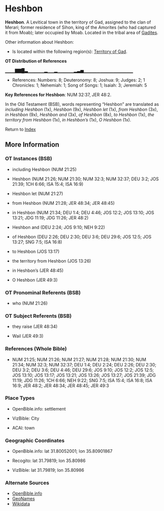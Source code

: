 # Heshbon
**Heshbon**. 
A Levitical town in the territory of Gad, assigned to the clan of Merari; former residence of Sihon, king of the Amorites (who had captured it from Moab); later occupied by Moab. 
Located in the tribal area of [Gadites](../../../groups/md/acai/Gad.md). 




Other information about Heshbon:


* Is located within the following region(s): 
[Territory of Gad](TerritoryOfGad.md). 


**OT Distribution of References**

▁▁▁▇▇█▃▁▁▁▁▁▂▁▁▂▁▁▁▁▁▂▃▅▁▁▁▁▁▁▁▁▁▁▁▁▁▁▁
* References: Numbers: 8; Deuteronomy: 8; Joshua: 9; Judges: 2; 1 Chronicles: 1; Nehemiah: 1; Song of Songs: 1; Isaiah: 3; Jeremiah: 5



**Key References for Heshbon**: 
NUM 32:37, JER 48:2. 


In the Old Testament (BSB), words representing “Heshbon” are translated as 
*including Heshbon* (1x), *Heshbon* (9x), *Heshbon let* (1x), *from Heshbon* (3x), *in Heshbon* (9x), *Heshbon and* (3x), *of Heshbon* (8x), *to Heshbon* (1x), *the territory from Heshbon* (1x), *in Heshbon’s* (1x), *O Heshbon* (1x). 




Return to [Index](00-Index.md)

## More Information

### OT Instances (BSB)

* including Heshbon (NUM 21:25)

* Heshbon (NUM 21:26; NUM 21:30; NUM 32:3; NUM 32:37; DEU 3:2; JOS 21:39; 1CH 6:66; ISA 15:4; ISA 16:9)

* Heshbon let (NUM 21:27)

* from Heshbon (NUM 21:28; JER 48:34; JER 48:45)

* in Heshbon (NUM 21:34; DEU 1:4; DEU 4:46; JOS 12:2; JOS 13:10; JOS 13:21; JDG 11:19; JDG 11:26; JER 48:2)

* Heshbon and (DEU 2:24; JOS 9:10; NEH 9:22)

* of Heshbon (DEU 2:26; DEU 2:30; DEU 3:6; DEU 29:6; JOS 12:5; JOS 13:27; SNG 7:5; ISA 16:8)

* to Heshbon (JOS 13:17)

* the territory from Heshbon (JOS 13:26)

* in Heshbon’s (JER 48:45)

* O Heshbon (JER 49:3)



### OT Pronominal Referents (BSB)

* who (NUM 21:26)



### OT Subject Referents (BSB)

* they raise (JER 48:34)

* Wail (JER 49:3)



### References (Whole Bible)

* NUM 21:25; NUM 21:26; NUM 21:27; NUM 21:28; NUM 21:30; NUM 21:34; NUM 32:3; NUM 32:37; DEU 1:4; DEU 2:24; DEU 2:26; DEU 2:30; DEU 3:2; DEU 3:6; DEU 4:46; DEU 29:6; JOS 9:10; JOS 12:2; JOS 12:5; JOS 13:10; JOS 13:17; JOS 13:21; JOS 13:26; JOS 13:27; JOS 21:39; JDG 11:19; JDG 11:26; 1CH 6:66; NEH 9:22; SNG 7:5; ISA 15:4; ISA 16:8; ISA 16:9; JER 48:2; JER 48:34; JER 48:45; JER 49:3


### Place Types

* OpenBible.info: settlement

* VizBible: City

* ACAI: town



### Geographic Coordinates

* OpenBible.info: lat 31.80052001; lon 35.80901867

* Recogito: lat 31.79819; lon 35.80986

* VizBible: lat 31.79819; lon 35.80986



### Alternate Sources

* [OpenBible.info](https://www.openbible.info/geo/ancient/abf2fc1)
* [GeoNames](http://sws.geonames.org/249095)
* [Wikidata](http://www.wikidata.org/entity/Q1615584)



